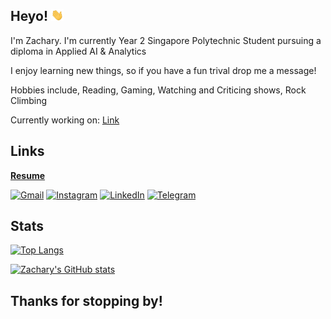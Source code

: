 ## Heyo! <img src="./content/wave.gif" width="20">

I'm Zachary. I'm currently Year 2 Singapore Polytechnic Student pursuing a diploma in Applied AI & Analytics

I enjoy learning new things, so if you have a fun trival drop me a message!

Hobbies include, Reading, Gaming, Watching and Criticing shows, Rock Climbing

Currently working on: [Link](https://api.github.com/users/zacharylyj/events/public)

## Links
[__Resume__](https://drive.google.com/file/d/1OoSqrcIxtsRbbcVuV0IW1UuwQsP7kQG0/view?usp=sharing)

[![Gmail](https://img.shields.io/badge/Gmail-D14836?style=for-the-badge&logo=gmail&logoColor=white)](mailto:zacharylyj@gmail.com)
[![Instagram](https://img.shields.io/badge/Instagram-%23E4405F.svg?style=for-the-badge&logo=Instagram&logoColor=white)](https://www.instagram.com/zacweee/)
[![LinkedIn](https://img.shields.io/badge/linkedin-%230077B5.svg?style=for-the-badge&logo=linkedin&logoColor=white)](https://www.linkedin.com/in/zachary-leong-a88427260/)
[![Telegram](https://img.shields.io/badge/Telegram-2CA5E0?style=for-the-badge&logo=telegram&logoColor=white)](https://t.me/zacweee)


## Stats

[![Top Langs](https://github-readme-stats.vercel.app/api/top-langs/?username=zacharylyj&theme=bear&exclude_repo=Chew-sy)](https://github.com/anuraghazra/github-readme-stats)

[![Zachary's GitHub stats](https://github-readme-stats.vercel.app/api?username=zacharylyj&show_icons=true&theme=bear)](https://github.com/anuraghazra/github-readme-stats)


## Thanks for stopping by!
